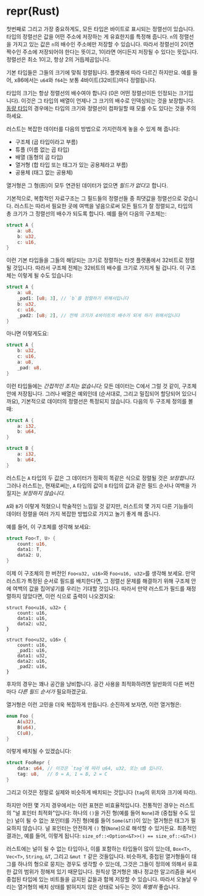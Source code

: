 # repr(Rust)

첫번째로 그리고 가장 중요하게도, 모든 타입은 바이트로 표시되는 정렬선이 있습니다. 타입의 정렬선은 값을 어떤 주소에 저장하는 게 유효한지를 특정해 줍니다. `n`의 정렬선을 가지고 있는 값은 `n`의 배수인 주소에만 저장할 수 있습니다. 
따라서 정렬선이 2이면 짝수인 주소에 저장되어야 한다는 뜻이고, 1이라면 어디든지 저장될 수 있다는 뜻입니다. 정렬선은 최소 1이고, 항상 2의 거듭제곱입니다.

기본 타입들은 그들의 크기에 맞춰 정렬됩니다. 플랫폼에 따라 다르긴 하지만요. 예를 들어, x86에서는 `u64`와 `f64`는 보통 4바이트(32비트)마다 정렬됩니다.

타입의 크기는 항상 정렬선의 배수여야 합니다 (0은 어떤 정렬선이든 인정되는 크기입니다). 이것은 그 타입의 배열이 언제나 그 크기의 배수로 인덱싱되는 것을 보장합니다. 
[동량 타입][dst]의 경우에는 타입의 크기와 정렬선이 컴파일할 때 모를 수도 있다는 것을 주의하세요.

러스트는 복잡한 데이터를 다음의 방법으로 가지런하게 놓을 수 있게 해 줍니다: 

* 구조체 (곱 타입이라고 부름)
* 튜플 (이름 없는 곱 타입)
* 배열 (동형의 곱 타입)
* 열거형 (합 타입 또는 태그가 있는 공용체라고 부름)
* 공용체 (태그 없는 공용체)

열거형은 그 형(形)이 모두 연관된 데이터가 없으면 *필드가 없다*고 합니다.

기본적으로, 복합적인 자료구조는 그 필드들의 정렬선들 중 최댓값을 정렬선으로 갖습니다. 러스트는 따라서 필요한 곳에 여백을 넣음으로써 모든 필드가 잘 정렬되고, 타입의 총 크기가 그 정렬선의 배수가 되도록 합니다. 예를 들어 다음의 구조체는: 

```rust
struct A {
    a: u8,
    b: u32,
    c: u16,
}
```

이런 기본 타입들을 그들의 해당되는 크기로 정렬하는 타겟 플랫폼에서 32비트로 정렬될 것입니다. 따라서 구조체 전체는 32비트의 배수를 크기로 가지게 될 겁니다. 이 구조체는 이렇게 될 수도 있습니다: 

```rust
struct A {
    a: u8,
    _pad1: [u8; 3], // `b`를 정렬하기 위해서입니다
    b: u32,
    c: u16,
    _pad2: [u8; 2], // 전체 크기가 4바이트의 배수가 되게 하기 위해서입니다
}
```

아니면 이렇게도요: 

```rust
struct A {
    b: u32,
    c: u16,
    a: u8,
    _pad: u8,
}
```

이런 타입들에는 *간접적인 조치는 없습니다;* 모든 데이터는 C에서 그럴 것 같이, 구조체 안에 저장됩니다. 그러나 배열은 예외인데 (순서대로, 그리고 밀집되어 할당되어 있으니까요), 기본적으로 데이터의 정렬선은 특정되지 않습니다. 
다음의 두 구조체 정의를 볼 때: 

```rust
struct A {
    a: i32,
    b: u64,
}

struct B {
    a: i32,
    b: u64,
}
```

러스트는 `A` 타입의 두 값은 그 데이터가 정확히 똑같은 식으로 정렬될 것은 *보장합니다.* 그러나 러스트는, 현재로써는, `A` 타입의 값이 `B` 타입의 값과 같은 필드 순서나 여백을 가질지는 *보장하지 않습니다.*

`A`와 `B`가 이렇게 적혔으니 학술적인 느낌일 것 같지만, 러스트의 몇 가지 다른 기능들이 데이터 정렬을 여러 가지 복잡한 방법으로 가지고 놀기 좋게 해 줍니다.

예를 들어, 이 구조체를 생각해 보세요: 

```rust
struct Foo<T, U> {
    count: u16,
    data1: T,
    data2: U,
}
```
이제 이 구조체의 한 버전인 `Foo<u32, u16>`와 `Foo<u16, u32>`를 생각해 보세요. 만약 러스트가 특정된 순서로 필드를 배치한다면, 그 정렬선 문제를 해결하기 위해 구조체 안에 여백의 값을 집어넣기를 우리는 기대할 것입니다. 
따라서 만약 러스트가 필드를 재정렬하지 않았다면, 이런 식으로 출력이 나오겠지요: 

<!-- ignore: explanation code -->
```rust,ignore
struct Foo<u16, u32> {
    count: u16,
    data1: u16,
    data2: u32,
}

struct Foo<u32, u16> {
    count: u16,
    _pad1: u16,
    data1: u32,
    data2: u16,
    _pad2: u16,
}
```

후자의 경우는 꽤나 공간을 낭비합니다. 공간 사용을 최적화하려면 일반화의 다른 버전마다 *다른 필드 순서가* 필요하겠군요.

열거형은 이런 고민을 더욱 복잡하게 만듭니다. 순진하게 보자면, 이런 열거형은: 

```rust
enum Foo {
    A(u32),
    B(u64),
    C(u8),
}
```

이렇게 배치될 수 있겠습니다: 

```rust
struct FooRepr {
    data: u64, // 이것은 `tag`에 따라 u64, u32, 또는 u8 입니다.
    tag: u8,   // 0 = A, 1 = B, 2 = C
}
```

그리고 이것은 정말로 실제와 비슷하게 배치되는 것입니다 (`tag`의 위치와 크기에 따라).

하지만 어떤 몇 가지 경우에서는 이런 표현은 비효율적입니다. 전통적인 경우는 러스트의 "널 포인터 최적화"입니다: 
하나의 `()`을 가진 형(예를 들어 `None`)과 (중첩될 수도 있는) 널이 될 수 없는 포인터를 가진 형(예를 들어 `Some(&T)`)이 있는 열거형은 태그가 필요하지 않습니다. 널 포인터는 안전하게 `()` 형(`None`)으로 해석할 수 있거든요. 
최종적인 결과는, 예를 들어, 이렇게 됩니다: `size_of::<Option<&T>>() == size_of::<&T>()`

러스트에는 널이 될 수 없는 타입이나, 이를 포함하는 타입들이 많이 있는데, `Box<T>`, `Vec<T>`, `String`, `&T`, 그리고 `&mut T` 같은 것들입니다. 
비슷하게, 중첩된 열거형들이 태그를 하나의 형으로 뭉치는 경우도 생각할 수 있는데, 그것은 그들이 정의에 의해서 유효한 값의 범위가 정해져 있기 때문입니다. 
원칙상 열거형은 꽤나 정교한 알고리즘을 써서 중첩된 타입에 있는 비트들을 금지된 값들과 함께 저장할 수 있습니다. 따라서 오늘날 우리는 열거형의 배치 상태를 밝혀지지 않은 상태로 놔두는 것이 *특별히* 좋습니다.

[dst]: exotic-sizes.html#dynamically-sized-types-dsts
